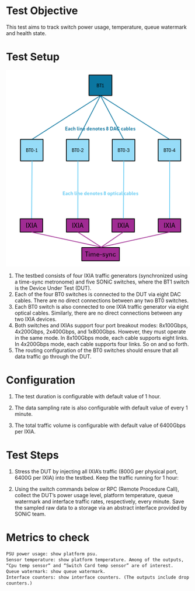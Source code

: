 # Test Objective
This test aims to track switch power usage, temperature, queue watermark and health state.

# Test Setup
![Test Setup](./2TierNetwork.png)

1.	The testbed consists of four IXIA traffic generators (synchronized using a time-sync metronome) and five SONiC switches, where the BT1 switch is the Device Under Test (DUT).
2.	Each of the four BT0 switches is connected to the DUT via eight DAC cables. There are no direct connections between any two BT0 switches.
3.	Each BT0 switch is also connected to one IXIA traffic generator via eight optical cables. Similarly, there are no direct connections between any two IXIA devices.
4.	Both switches and IXIAs support four port breakout modes: 8x100Gbps, 4x200Gbps, 2x400Gbps, and 1x800Gbps. However, they must operate in the same mode. In 8x100Gbps mode, each cable supports eight links. In 4x200Gbps mode, each cable supports four links. So on and so forth.
5.	The routing configuration of the BT0 switches should ensure that all data traffic go through the DUT.

# Configuration
1. The test duration is configurable with default value of 1 hour. 

2. The data sampling rate is also configurable with default value of every 1 minute. 

3. The total traffic volume is configurable with default value of 6400Gbps per IXIA. 

# Test Steps
1. Stress the DUT by injecting all IXIA’s traffic (800G per physical port, 6400G per IXIA) into the testbed. Keep the traffic running for 1 hour:

2. Using the switch commands below or RPC (Remote Procedure Call), collect the DUT’s power usage level, platform temperature, queue watermark and interface traffic rates, respectively, every minute. Save the sampled raw data to a storage via an abstract interface provided by SONiC team.

# Metrics to check
```
PSU power usage: show platform psu. 
Sensor temperature: show platform temperature. Among of the outputs, “Cpu temp sensor“ and “Switch Card temp sensor” are of interest.
Queue watermark: show queue watermark. 
Interface counters: show interface counters. (The outputs include drop counters.)
```